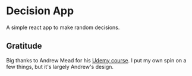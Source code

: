 # Decision App

A simple react app to make random decisions.

## Gratitude

Big thanks to Andrew Mead for his [Udemy course](https://www.udemy.com/course/react-2nd-edition/). I put my own spin on a few things, but it's largely Andrew's design.
